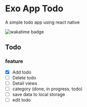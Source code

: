 # Exo App Todo
A simple todo app using react native

![wakatime badge](https://wakatime.com/badge/user/b3086389-10af-4dfc-a8ea-5893ce3fda92/project/8045273a-b0e4-4336-93d0-5f7b5ce99cc7.svg)

## Todo
### feature
- [x] Add todo
- [ ] Delete todo
- [ ] Detail views
- [ ] category (done, in progress, todo)
- [ ] save data to local storage
- [ ] edit todo